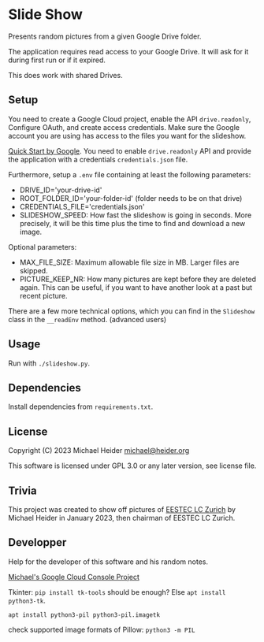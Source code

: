 # Slide Show

Presents random pictures from a given Google Drive folder.

The application requires read access to your Google Drive. It will ask for it during first run or if it expired.

This does work with shared Drives.

## Setup

You need to create a Google Cloud project, enable the API `drive.readonly`, Configure OAuth, and create access credentials. Make sure the Google account you are using has access to the files you want for the slideshow.

[Quick Start by Google](https://developers.google.com/workspace/guides/get-started). You need to enable `drive.readonly` API and provide the application with a credentials `credentials.json` file.

Furthermore, setup a `.env` file containing at least the following parameters:

- DRIVE_ID='your-drive-id'
- ROOT_FOLDER_ID='your-folder-id' (folder needs to be on that drive)
- CREDENTIALS_FILE='credentials.json'
- SLIDESHOW_SPEED: How fast the slideshow is going in seconds. More precisely, it will be this time plus the time to find and download a new image.

Optional parameters:

- MAX_FILE_SIZE: Maximum allowable file size in MB. Larger files are skipped.
- PICTURE_KEEP_NR: How many pictures are kept before they are deleted again. This can be useful, if you want to have another look at a past but recent picture.

There are a few more technical options, which you can find in the `Slideshow` class in the `__readEnv` method. (advanced users)

## Usage

Run with `./slideshow.py`.

## Dependencies

Install dependencies from `requirements.txt`.

## License

Copyright (C) 2023 Michael Heider michael@heider.org

This software is licensed under GPL 3.0 or any later version, see license file.

## Trivia

This project was created to show off pictures of [EESTEC LC Zurich](https://www.eestec.ch) by Michael Heider in January 2023, then chairman of EESTEC LC Zurich.

## Developper

Help for the developer of this software and his random notes.

[Michael's Google Cloud Console Project](https://console.cloud.google.com/home/dashboard?authuser=1&project=eestec-lc-zurich-slideshow&supportedpurview=project)

Tkinter: `pip install tk-tools` should be enough? Else `apt install python3-tk`.

`apt install python3-pil python3-pil.imagetk`

check supported image formats of Pillow: `python3 -m PIL`
